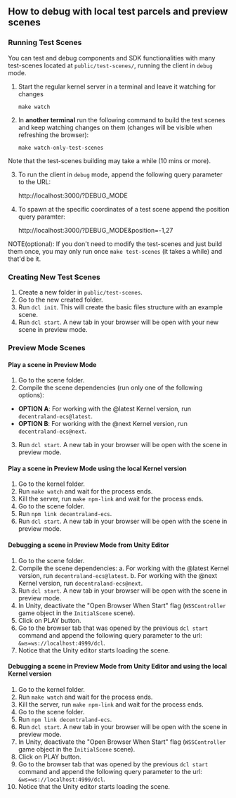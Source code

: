 ## How to debug with local test parcels and preview scenes

### Running Test Scenes

You can test and debug components and SDK functionalities with many test-scenes located at `public/test-scenes/`, running the client in `debug` mode.

1. Start the regular kernel server in a terminal and leave it watching for changes

   `make watch`

2. In **another terminal** run the following command to build the test scenes and keep watching changes on them (changes will be visible when refreshing the browser):

   `make watch-only-test-scenes`

Note that the test-scenes building may take a while (10 mins or more).

3. To run the client in `debug` mode, append the following query parameter to the URL:

   http://localhost:3000/?DEBUG_MODE

4. To spawn at the specific coordinates of a test scene append the position query paramter:

   http://localhost:3000/?DEBUG_MODE&position=-1,27

NOTE(optional): If you don't need to modify the test-scenes and just build them once, you may only run once `make test-scenes` (it takes a while) and that'd be it.

### Creating New Test Scenes

1. Create a new folder in `public/test-scenes`.
2. Go to the new created folder.
3. Run `dcl init`. This will create the basic files structure with an example scene.
4. Run `dcl start`. A new tab in your browser will be open with your new scene in preview mode.

### Preview Mode Scenes

#### Play a scene in Preview Mode

1. Go to the scene folder.
2. Compile the scene dependencies (run only one of the following options):

- **OPTION A**: For working with the @latest Kernel version, run `decentraland-ecs@latest`.
- **OPTION B**: For working with the @next Kernel version, run `decentraland-ecs@next`.

3. Run `dcl start`. A new tab in your browser will be open with the scene in preview mode.

#### Play a scene in Preview Mode using the local Kernel version

1. Go to the kernel folder.
2. Run `make watch` and wait for the process ends.
3. Kill the server, run `make npm-link` and wait for the process ends.
4. Go to the scene folder.
5. Run `npm link decentraland-ecs`.
6. Run `dcl start`. A new tab in your browser will be open with the scene in preview mode.

#### Debugging a scene in Preview Mode from Unity Editor

1. Go to the scene folder.
2. Compile the scene dependencies:
   a. For working with the @latest Kernel version, run `decentraland-ecs@latest`.
   b. For working with the @next Kernel version, run `decentraland-ecs@next`.
3. Run `dcl start`. A new tab in your browser will be open with the scene in preview mode.
4. In Unity, deactivate the "Open Browser When Start" flag (`WSSController` game object in the `InitialScene` scene).
5. Click on PLAY button.
6. Go to the browser tab that was opened by the previous `dcl start` command and append the following query parameter to the url: `&ws=ws://localhost:4999/dcl`.
7. Notice that the Unity editor starts loading the scene.

#### Debugging a scene in Preview Mode from Unity Editor and using the local Kernel version

1. Go to the kernel folder.
2. Run `make watch` and wait for the process ends.
3. Kill the server, run `make npm-link` and wait for the process ends.
4. Go to the scene folder.
5. Run `npm link decentraland-ecs`.
6. Run `dcl start`. A new tab in your browser will be open with the scene in preview mode.
7. In Unity, deactivate the "Open Browser When Start" flag (`WSSController` game object in the `InitialScene` scene).
8. Click on PLAY button.
9. Go to the browser tab that was opened by the previous `dcl start` command and append the following query parameter to the url: `&ws=ws://localhost:4999/dcl`.
10. Notice that the Unity editor starts loading the scene.
